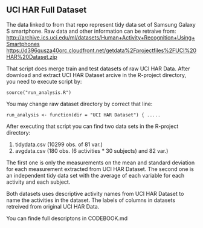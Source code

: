 ## UCI HAR Full Dataset

The data linked to from that repo represent tidy data set of Samsung Galaxy S smartphone.
Raw data and other information can be retraive from: 
http://archive.ics.uci.edu/ml/datasets/Human+Activity+Recognition+Using+Smartphones
https://d396qusza40orc.cloudfront.net/getdata%2Fprojectfiles%2FUCI%20HAR%20Dataset.zip

That script does merge train and test datasets of raw UCI HAR Data.
After download and extract UCI HAR Dataset arcive in the R-project directory, you need to execute script by:

```
source("run_analysis.R")
```

You may change raw dataset directory by correct that line: 
```
run_analysis <- function(dir = "UCI HAR Dataset") { .....
```

After executing that script you can find two data sets in the R-project directory:
1. tidydata.csv (10299 obs. of 81 var.)
2. avgdata.csv (180 obs. (6 activities * 30 subjects) and 82 var.)

The first one is only the measurements on the mean and standard deviation for each measurement extracted from UCI HAR Dataset.
The second one is an independent tidy data set with the average of each variable for each activity and each subject.

Both datasets uses descriptive activity names from UCI HAR Dataset to name the activities in the dataset.
The labels of columns in datasets retreived from original UCI HAR Data.

You can finde full descriptons in CODEBOOK.md